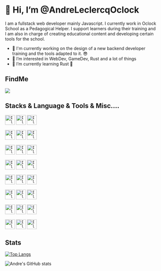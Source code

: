 # 👋 Hi, I’m @AndreLeclercqOclock

I am a fullstack web developer mainly Javascript. I currently work in Oclock School as a Pedagogical Helper. I support learners during their training and I am also in charge of creating educational content and developing certain tools for the school.

- 🔭 I'm currently working on the design of a new backend developer training and the tools adapted to it. :sunglasses:
- 👀 I’m interested in WebDev, GameDev, Rust and a lot of things
- 🌱 I’m currently learning Rust 🦀

## FindMe
[![](https://img.shields.io/badge/linkedin-%230077B5.svg?style=for-the-badge&logo=linkedin)](https://www.linkedin.com/in/andre-leclercq/)

## Stacks & Language & Tools & Misc....
<code><img alt="I love Linux" height="32" width="32" src="https://cdn.simpleicons.org/linux" /></code>
<code><img alt="I love Debian" height="32" width="32" src="https://cdn.simpleicons.org/debian" /></code>
<code><img alt="I love KDE" height="32" width="32" src="https://cdn.simpleicons.org/kde" /></code>

<code><img alt="I love Javascript" height="32" width="32" src="https://cdn.simpleicons.org/javascript" /></code>
<code><img alt="I love Node.js" height="32" width="32" src="https://cdn.simpleicons.org/node.js" /></code>
<code><img alt="I love Rust" height="32" width="32" src="https://cdn.simpleicons.org/rust" /></code>

<code><img alt="I love Nuxt.JS" height="32" width="32" src="https://cdn.simpleicons.org/nuxt.js" /></code>
<code><img alt="I love Vue.JS" height="32" width="32" src="https://cdn.simpleicons.org/vue.js" /></code>
<code><img alt="I love Vuetify" height="32" width="32" src="https://cdn.simpleicons.org/vuetify" /></code>

<code><img alt="I love Directus" height="32" width="32" src="https://cdn.simpleicons.org/directus" /></code>
<code><img alt="I love Asciidoctor" height="32" width="32" src="https://cdn.simpleicons.org/asciidoctor" /></code>
<code><img alt="I love GIT" height="32" width="32" src="https://cdn.simpleicons.org/git" /></code>

<code><img alt="I love Postgresql" height="32" width="32" src="https://cdn.simpleicons.org/postgresql" /></code>
<code><img alt="I love Mongodb" height="32" width="32" src="https://cdn.simpleicons.org/mongodb" /></code>
<code><img alt="I love Supabase" height="32" width="32" src="https://cdn.simpleicons.org/supabase" /></code>

<code><img alt="I love Vivaldi" height="32" width="32" src="https://cdn.simpleicons.org/vivaldi" /></code>
<code><img alt="I love Firefox" height="32" width="32" src="https://cdn.simpleicons.org/firefox" /></code>
<code><img alt="I love Duck Duck Go" height="32" width="32" src="https://cdn.simpleicons.org/duckduckgo" /></code>

<code><img alt="I love IntelliJ Idea" height="32" width="32" src="https://cdn.simpleicons.org/intellijidea" /></code>
<code><img alt="I love Godot Engine" height="32" width="32" src="https://cdn.simpleicons.org/godotengine" /></code>
<code><img alt="I love Obsidian" height="32" width="32" src="https://cdn.simpleicons.org/obsidian" /></code>

<code><img alt="I love Libre Office" height="32" width="32" src="https://cdn.simpleicons.org/libreoffice" /></code>
<code><img alt="I love Inkscape" height="32" width="32" src="https://cdn.simpleicons.org/inkscape" /></code>
<code><img alt="I love Krita" height="32" width="32" src="https://cdn.simpleicons.org/krita" /></code>

## Stats
[![Top Langs](https://github-readme-stats.vercel.app/api/top-langs/?username=andreleclercqoclock&layout=compact&count_private=true&theme=calm)](https://github.com/anuraghazra/github-readme-stats)

![Andre's GitHub stats](https://github-readme-stats.vercel.app/api?username=andreleclercqoclock&count_private=true&theme=calm)

